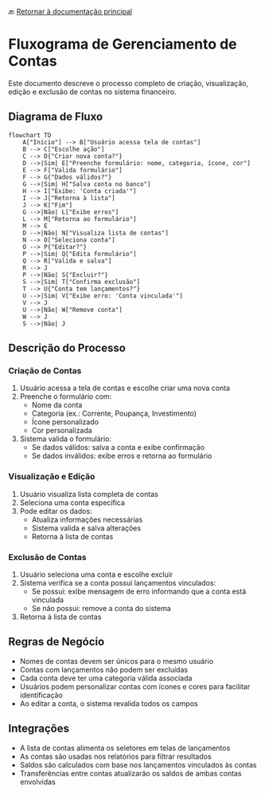 🔙 [Retornar à documentação principal](../../README.md)

# Fluxograma de Gerenciamento de Contas

Este documento descreve o processo completo de criação, visualização, edição e exclusão de contas no sistema financeiro.

## Diagrama de Fluxo

```mermaid
flowchart TD
    A["Início"] --> B["Usuário acessa tela de contas"]
    B --> C["Escolhe ação"]
    C --> D{"Criar nova conta?"}
    D -->|Sim| E["Preenche formulário: nome, categoria, ícone, cor"]
    E --> F["Valida formulário"]
    F --> G{"Dados válidos?"}
    G -->|Sim| H["Salva conta no banco"]
    H --> I["Exibe: 'Conta criada'"]
    I --> J["Retorna à lista"]
    J --> K["Fim"]
    G -->|Não| L["Exibe erros"]
    L --> M["Retorna ao formulário"]
    M --> E
    D -->|Não| N["Visualiza lista de contas"]
    N --> O["Seleciona conta"]
    O --> P{"Editar?"}
    P -->|Sim| Q["Edita formulário"]
    Q --> R["Valida e salva"]
    R --> J
    P -->|Não| S{"Excluir?"}
    S -->|Sim| T["Confirma exclusão"]
    T --> U{"Conta tem lançamentos?"}
    U -->|Sim| V["Exibe erro: 'Conta vinculada'"]
    V --> J
    U -->|Não| W["Remove conta"]
    W --> J
    S -->|Não| J
```

## Descrição do Processo

### Criação de Contas

1. Usuário acessa a tela de contas e escolhe criar uma nova conta
2. Preenche o formulário com:
   - Nome da conta
   - Categoria (ex.: Corrente, Poupança, Investimento)
   - Ícone personalizado
   - Cor personalizada
3. Sistema valida o formulário:
   - Se dados válidos: salva a conta e exibe confirmação
   - Se dados inválidos: exibe erros e retorna ao formulário

### Visualização e Edição

1. Usuário visualiza lista completa de contas
2. Seleciona uma conta específica
3. Pode editar os dados:
   - Atualiza informações necessárias
   - Sistema valida e salva alterações
   - Retorna à lista de contas

### Exclusão de Contas

1. Usuário seleciona uma conta e escolhe excluir
2. Sistema verifica se a conta possui lançamentos vinculados:
   - Se possui: exibe mensagem de erro informando que a conta está vinculada
   - Se não possui: remove a conta do sistema
3. Retorna à lista de contas

## Regras de Negócio

- Nomes de contas devem ser únicos para o mesmo usuário
- Contas com lançamentos não podem ser excluídas
- Cada conta deve ter uma categoria válida associada
- Usuários podem personalizar contas com ícones e cores para facilitar identificação
- Ao editar a conta, o sistema revalida todos os campos

## Integrações

- A lista de contas alimenta os seletores em telas de lançamentos
- As contas são usadas nos relatórios para filtrar resultados
- Saldos são calculados com base nos lançamentos vinculados às contas
- Transferências entre contas atualizarão os saldos de ambas contas envolvidas
